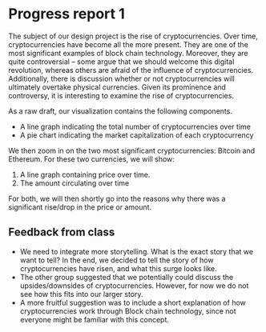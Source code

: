 # Progress report 1

The subject of our design project is the rise of cryptocurrencies. Over time, cryptocurrencies have become all the more present. They are one of the most significant examples of block chain technology. Moreover, they are quite controversial – some argue that we should welcome this digital revolution, whereas others are afraid of the influence of cryptocurrencies. Additionally, there is discussion whether or not cryptocurrencies will ultimately overtake physical currencies. Given its prominence and controversy, it is interesting to examine the rise of cryptocurrencies. 

As a raw draft, our visualization contains the following components. 

-	A line graph indicating the total number of cryptocurrencies over time
-	A pie chart indicating the market capitalization of each cryptocurrency 

We then zoom in on the two most significant cryptocurrencies: Bitcoin and Ethereum. For these two currencies, we will show: 

1)	A line graph containing price over time. 
2)	The amount circulating over time 

For both, we will then shortly go into the reasons why there was a significant rise/drop in the price or amount. 


## Feedback from class

-	We need to integrate more storytelling. What is the exact story that we want to tell? In the end, we decided to tell the story of how cryptocurrencies have risen, and what this surge looks like. 
-	The other group suggested that we potentially could discuss the upsides/downsides of cryptocurrencies. However, for now we do not see how this fits into our larger story. 
-	A more fruitful suggestion was to include a short explanation of how cryptocurrencies work through Block chain technology, since not everyone might be familiar with this concept. 
